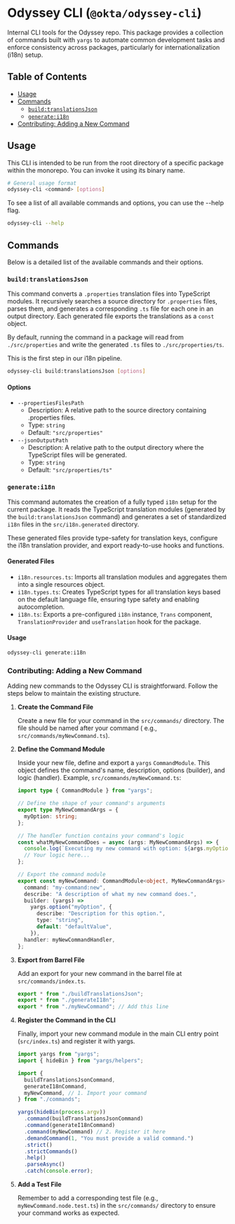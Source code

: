 # Odyssey CLI (`@okta/odyssey-cli`)

Internal CLI tools for the Odyssey repo. This package provides a collection of commands built with `yargs` to automate
common development tasks and enforce consistency across packages, particularly for internationalization (i18n) setup.

## Table of Contents

- [Usage](#usage)
- [Commands](#commands)
  - [`build:translationsJson`](#buildtranslationsjson)
  - [`generate:i18n`](#generatei18n)
- [Contributing: Adding a New Command](#contributing-adding-a-new-command)

## Usage

This CLI is intended to be run from the root directory of a specific package within the monorepo. You can invoke it
using its binary name.

```bash
# General usage format
odyssey-cli <command> [options]
```

To see a list of all available commands and options, you can use the --help flag.

```bash
odyssey-cli --help
```

## Commands

Below is a detailed list of the available commands and their options.

### `build:translationsJson`

This command converts a `.properties` translation files into TypeScript modules.
It recursively searches a source directory for `.properties` files, parses them, and generates a corresponding `.ts`
file for each one in an output directory. Each generated file exports the translations as a `const` object.

By default, running the command in a package will read from `./src/properties` and write the generated `.ts` files to
`./src/properties/ts`.

This is the first step in our i18n pipeline.

```bash
odyssey-cli build:translationsJson [options]
```

#### Options

- `--propertiesFilesPath`
  - Description: A relative path to the source directory containing .properties files.
  - Type: `string`
  - Default: `"src/properties"`
- `--jsonOutputPath`
  - Description: A relative path to the output directory where the TypeScript files will be generated.
  - Type: `string`
  - Default: `"src/properties/ts"`

### `generate:i18n`

This command automates the creation of a fully typed `i18n` setup for the current package.
It reads the TypeScript translation modules (generated by the `build:translationsJson` command) and generates a set of
standardized `i18n` files in the `src/i18n.generated` directory.

These generated files provide type-safety for translation keys, configure the i18n translation provider, and export
ready-to-use hooks and functions.

#### Generated Files

- `i18n.resources.ts`: Imports all translation modules and aggregates them into a single resources object.
- `i18n.types.ts`: Creates TypeScript types for all translation keys based on the default language file, ensuring type
  safety and enabling autocompletion.
- `i18n.ts`: Exports a pre-configured `i18n` instance, `Trans` component, `TranslationProvider` and `useTranslation`
  hook for the package.

#### Usage

```bash
odyssey-cli generate:i18n
```

### Contributing: Adding a New Command

Adding new commands to the Odyssey CLI is straightforward. Follow the steps below to maintain the existing structure.

1. **Create the Command File**

   Create a new file for your command in the `src/commands/` directory. The file should be named after your command (
   e.g., `src/commands/myNewCommand.ts`).

2. **Define the Command Module**

   Inside your new file, define and export a `yargs` `CommandModule`. This object defines the command's name,
   description, options (builder), and logic (handler). Example, `src/commands/myNewCommand.ts`:

   ```typescript title="src/commands/myNewCommand.ts"
   import type { CommandModule } from "yargs";

   // Define the shape of your command's arguments
   export type MyNewCommandArgs = {
     myOption: string;
   };

   // The handler function contains your command's logic
   const whatMyNewCommandDoes = async (args: MyNewCommandArgs) => {
     console.log(`Executing my new command with option: ${args.myOption}`);
     // Your logic here...
   };

   // Export the command module
   export const myNewCommand: CommandModule<object, MyNewCommandArgs> = {
     command: "my-command:new",
     describe: "A description of what my new command does.",
     builder: (yargs) =>
       yargs.option("myOption", {
         describe: "Description for this option.",
         type: "string",
         default: "defaultValue",
       }),
     handler: myNewCommandHandler,
   };
   ```

3. **Export from Barrel File**

   Add an export for your new command in the barrel file at `src/commands/index.ts`.

   ```typescript
   export * from "./buildTranslationsJson";
   export * from "./generateI18n";
   export * from "./myNewCommand"; // Add this line
   ```

4. **Register the Command in the CLI**

   Finally, import your new command module in the main CLI entry point (`src/index.ts`) and register it with yargs.

   ```typescript
   import yargs from "yargs";
   import { hideBin } from "yargs/helpers";

   import {
     buildTranslationsJsonCommand,
     generateI18nCommand,
     myNewCommand, // 1. Import your command
   } from "./commands";

   yargs(hideBin(process.argv))
     .command(buildTranslationsJsonCommand)
     .command(generateI18nCommand)
     .command(myNewCommand) // 2. Register it here
     .demandCommand(1, "You must provide a valid command.")
     .strict()
     .strictCommands()
     .help()
     .parseAsync()
     .catch(console.error);
   ```

5. **Add a Test File**

   Remember to add a corresponding test file (e.g., `myNewCommand.node.test.ts`) in the `src/commands/` directory to
   ensure your command works as expected.
